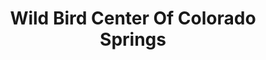 ---
title: "Wild Bird Center Of Colorado Springs"
url: /colorado-springs/wild-bird-center-of-colorado-springs/
shop: Allgemein
---